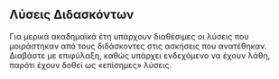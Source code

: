 ## Λύσεις Διδασκόντων

Για μερικά ακαδημαϊκά έτη υπάρχουν διαθέσιμες οι λύσεις που μοιράστηκαν από τους διδάσκοντες στις ασκήσεις που ανατέθηκαν. Διαβάστε με επιφύλαξη, καθώς υπάρχει ενδεχόμενο να έχουν λάθη, παρότι έχουν δοθεί ως «επίσημες» λύσεις.
